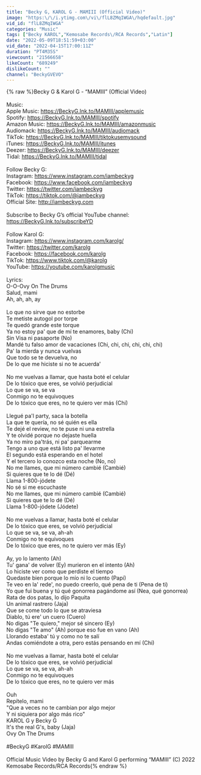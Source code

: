 ```yaml
---
title: "Becky G, KAROL G - MAMIII (Official Video)"
image: "https:\/\/i.ytimg.com\/vi\/flL8ZMqIWGA\/hqdefault.jpg"
vid_id: "flL8ZMqIWGA"
categories: "Music"
tags: ["Becky KAROL","Kemosabe Records\/RCA Records","Latin"]
date: "2022-05-09T18:51:59+03:00"
vid_date: "2022-04-15T17:00:11Z"
duration: "PT4M35S"
viewcount: "21566658"
likeCount: "689249"
dislikeCount: ""
channel: "BeckyGVEVO"
---
```

{% raw %}Becky G &amp; Karol G - “MAMIII” (Official Video)<br /><br />Music:<br />Apple Music: <a rel="nofollow" target="blank" href="https://BeckyG.lnk.to/MAMIII/applemusic">https://BeckyG.lnk.to/MAMIII/applemusic</a><br />Spotify: <a rel="nofollow" target="blank" href="https://BeckyG.lnk.to/MAMIII/spotify">https://BeckyG.lnk.to/MAMIII/spotify</a><br />Amazon Music: <a rel="nofollow" target="blank" href="https://BeckyG.lnk.to/MAMIII/amazonmusic">https://BeckyG.lnk.to/MAMIII/amazonmusic</a><br />Audiomack: <a rel="nofollow" target="blank" href="https://BeckyG.lnk.to/MAMIII/audiomack">https://BeckyG.lnk.to/MAMIII/audiomack</a><br />TikTok: <a rel="nofollow" target="blank" href="https://BeckyG.lnk.to/MAMIII/tiktokusemysound">https://BeckyG.lnk.to/MAMIII/tiktokusemysound</a><br />iTunes: <a rel="nofollow" target="blank" href="https://BeckyG.lnk.to/MAMIII/itunes">https://BeckyG.lnk.to/MAMIII/itunes</a><br />Deezer: <a rel="nofollow" target="blank" href="https://BeckyG.lnk.to/MAMIII/deezer">https://BeckyG.lnk.to/MAMIII/deezer</a><br />Tidal: <a rel="nofollow" target="blank" href="https://BeckyG.lnk.to/MAMIII/tidal">https://BeckyG.lnk.to/MAMIII/tidal</a><br /><br />Follow Becky G:<br />Instagram: <a rel="nofollow" target="blank" href="https://www.instagram.com/iambeckyg">https://www.instagram.com/iambeckyg</a><br />Facebook: <a rel="nofollow" target="blank" href="https://www.facebook.com/iambeckyg">https://www.facebook.com/iambeckyg</a><br />Twitter: <a rel="nofollow" target="blank" href="https://twitter.com/iambeckyg">https://twitter.com/iambeckyg</a><br />TikTok: <a rel="nofollow" target="blank" href="https://tiktok.com/@iambeckyg">https://tiktok.com/@iambeckyg</a><br />Official Site: <a rel="nofollow" target="blank" href="http://iambeckyg.com">http://iambeckyg.com</a><br /><br />Subscribe to Becky G’s official YouTube channel: <a rel="nofollow" target="blank" href="https://BeckyG.lnk.to/subscribeYD">https://BeckyG.lnk.to/subscribeYD</a><br /><br />Follow Karol G:<br />Instagram: <a rel="nofollow" target="blank" href="https://www.instagram.com/karolg/">https://www.instagram.com/karolg/</a><br />Twitter: <a rel="nofollow" target="blank" href="https://twitter.com/karolg">https://twitter.com/karolg</a><br />Facebook: <a rel="nofollow" target="blank" href="https://facebook.com/karolg">https://facebook.com/karolg</a><br />TikTok: <a rel="nofollow" target="blank" href="https://www.tiktok.com/@karolg">https://www.tiktok.com/@karolg</a><br />YouTube: <a rel="nofollow" target="blank" href="https://youtube.com/karolgmusic">https://youtube.com/karolgmusic</a><br /><br />Lyrics:<br />O-O-Ovy On The Drums<br />Salud, mami<br />Ah, ah, ah, ay<br /><br />Lo que no sirve que no estorbe<br />Te metiste autogol por torpe<br />Te quedó grande este torque<br />Ya no estoy pa' que de mí te enamores, baby (Chi)<br />Sin Visa ni pasaporte (No)<br />Mandé tu falso amor de vacaciones (Chi, chi, chi, chi, chi, chi)<br />Pa' la mierda y nunca vuelvas<br />Que todo se te devuelva, no<br />De lo que me hiciste si no te acuerda'<br /><br />No me vuelvas a llamar, que hasta boté el cеlular<br />De lo tóxico que erеs, se volvió perjudicial<br />Lo que se va, se va<br />Conmigo no te equivoques<br />De lo tóxico que eres, no te quiero ver más (Chi)<br /><br />Llegué pa'l party, saca la botella<br />La que te quería, no sé quién es ella<br />Te dejé el review, no te puse ni una estrella<br />Y te olvidé porque no dejaste huella<br />Ya no miro pa'trás, ni pa' parquearme<br />Tengo a uno que está listo pa' llevarme<br />El segundo está esperando en el hotel<br />Y el tercero lo conozco esta noche (No, no)<br />No me llames, que mi número cambié (Cambié)<br />Si quieres que te lo dé (Dé)<br />Llama 1-800-jódete<br />No sé si me escuchaste<br />No me llames, que mi número cambié (Cambié)<br />Si quieres que te lo dé (Dé)<br />Llama 1-800-jódete (Jódete)<br /><br />No me vuelvas a llamar, hasta boté el celular<br />De lo tóxico que eres, se volvió perjudicial<br />Lo que se va, se va, ah-ah<br />Conmigo no te equivoques<br />De lo tóxico que eres, no te quiero ver más (Ey)<br /><br />Ay, yo lo lamento (Ah)<br />Tu' gana' de volver (Ey) murieron en el intento (Ah)<br />Lo hiciste ver como que perdiste el tiempo<br />Quedaste bien porque lo mío ni lo cuento (Papi)<br />Te veo en la' rede', no puedo creerlo, qué pena de ti (Pena de ti)<br />Yo que fui buena y tú qué gonorrea pagándome así (Nea, qué gonorrea)<br />Rata de dos patas, lo dijo Paquita<br />Un animal rastrero (Jaja)<br />Que se come todo lo que se atraviesa<br />Diablo, tú ere' un cuero (Cuero)<br />No digas &quot;Te quiero,&quot; mejor sé sincero (Ey)<br />No digas &quot;Te amo&quot; (Ah) porque eso fue en vano (Ah)<br />Llorando estaba' tú y como no te salí<br />Andas comiéndote a otra, pero estás pensando en mí (Chi)<br /><br />No me vuelvas a llamar, hasta boté el celular<br />De lo tóxico que eres, se volvió perjudicial<br />Lo que se va, se va, ah-ah<br />Conmigo no te equivoques<br />De lo tóxico que eres, no te quiero ver más<br /><br />Ouh<br />Repítelo, mami<br />&quot;Que a veces no te cambian por algo mejor<br />Y ni siquiera por algo más rico&quot;<br />KAROL G y Becky G<br />It's the real G's, baby (Jaja)<br />Ovy On The Drums<br /><br />#BeckyG #KarolG #MAMIII<br /><br />Official Music Video by Becky G and Karol G performing “MAMIII” (C) 2022 Kemosabe Records/RCA Records{% endraw %}
